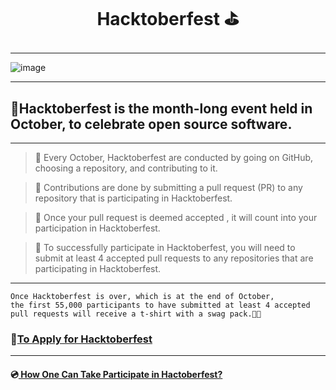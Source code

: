 
# <p align="center"> <b>  **Hacktoberfest** ⛳ </b> </p> 

--------------------------------------------------------------------------------------------------------------------
![image](https://user-images.githubusercontent.com/85113641/135767799-8f9fe689-cddd-4640-aac2-eace150c850a.png)

-------------------------------------------------------------------------------------------------------------

## 🎨Hacktoberfest is the month-long event held in October, to celebrate open source software.
---------------------------------------------------------------------------------------------------------
> 🎐 Every October, Hacktoberfest are conducted by going on GitHub, choosing a repository, and contributing to it.

> 🎐 Contributions are done by submitting a pull request (PR) to any repository that is participating in Hacktoberfest.

> 🎐 Once your pull request is deemed accepted , it will count into your participation in Hacktoberfest.

> 🎐 To successfully participate in Hacktoberfest, you will need to submit at least 4 accepted pull requests to any repositories that are participating in Hacktoberfest.

--------------------------------------------------------------------------------------------------------------------------------------------
```
Once Hacktoberfest is over, which is at the end of October, 
the first 55,000 participants to have submitted at least 4 accepted pull requests will receive a t-shirt with a swag pack.🎉🎊

```

###  📀[To Apply for Hacktoberfest](https://hacktoberfest.digitalocean.com/)
--------------------------------------------------------------------------
#### 💿[ How One Can Take Participate in Hactoberfest?](https://www.geeksforgeeks.org/what-is-hactoberfest-and-how-one-can-take-participate-in-it/)







